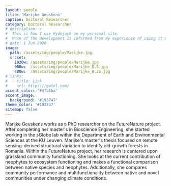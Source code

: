 ```yaml
---
layout: people
title: 'Marijke Geuskens'
caption: Doctoral Researcher
category: Doctoral Researcher
# description: >
#  This is how I use Hydejack on my personal site. 
#  Much of the development is informed from my experience of using it myself, creating a tight feedback loop.
# date: 1 Jun 2020
image: 
  path: /assets/img/people/Marijke.jpg
  srcset: 
    1920w: /assets/img/people/Marijke.jpg
    960w:  /assets/img/people/Marijke_0.5.jpg
    480w:  /assets/img/people/Marijke_0.25.jpg
# links:
#  - title: Link
#    url: https://qwtel.com/
accent_color: '#4fb1ba'
accent_image:
  background: '#193747'
theme_color: '#193747'
sitemap: false
---
```


Marijke Geuskens works as a PhD researcher on the FutureNature project. After completing her master's in Bioscience Engineering, she started working in the sGlobe lab within the Department of Earth and Environmental Sciences at the KU Leuven. Marijke's master's thesis focused on remote sensing-derived structural variation to identify old-growth forests in Romania. Within the FutureNature project, her research is centered upon grassland community functioning. She looks at the current contribution of neophytes to ecosystem functioning and makes a functional comparison between native species and neophytes. Additionally, she compares community performance and multifunctionality between native and novel communities under changing climate conditions.



